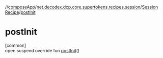 //[composeApp](../../../index.md)/[net.decodex.dcp.core.supertokens.recipes.session](../index.md)/[SessionRecipe](index.md)/[postInit](post-init.md)

# postInit

[common]\
open suspend override fun [postInit](post-init.md)()
